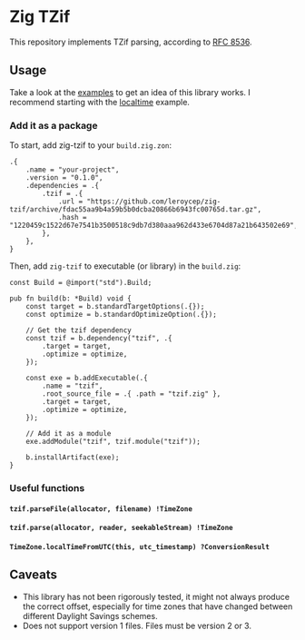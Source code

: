 # Zig TZif

This repository implements TZif parsing, according to [RFC 8536][].

[rfc 8536]: https://datatracker.ietf.org/doc/html/rfc8536

## Usage

Take a look at the [examples][] to get an idea of this library works. I
recommend starting with the [localtime][] example.

[examples]: ./examples/
[localtime]: ./examples/localtime.zig

### Add it as a package

To start, add zig-tzif to your `build.zig.zon`:

```zig
.{
    .name = "your-project",
    .version = "0.1.0",
    .dependencies = .{
        .tzif = .{
            .url = "https://github.com/leroycep/zig-tzif/archive/fdac55aa9b4a59b5b0dcba20866b6943fc00765d.tar.gz",
            .hash = "1220459c1522d67e7541b3500518c9db7d380aaa962d433e6704d87a21b643502e69",
        },
    },
}
```

Then, add `zig-tzif` to executable (or library) in the `build.zig`:

```zig
const Build = @import("std").Build;

pub fn build(b: *Build) void {
    const target = b.standardTargetOptions(.{});
    const optimize = b.standardOptimizeOption(.{});

    // Get the tzif dependency
    const tzif = b.dependency("tzif", .{
        .target = target,
        .optimize = optimize,
    });

    const exe = b.addExecutable(.{
        .name = "tzif",
        .root_source_file = .{ .path = "tzif.zig" },
        .target = target,
        .optimize = optimize,
    });

    // Add it as a module
    exe.addModule("tzif", tzif.module("tzif"));

    b.installArtifact(exe);
}

```

### Useful functions

#### `tzif.parseFile(allocator, filename) !TimeZone`

#### `tzif.parse(allocator, reader, seekableStream) !TimeZone`

#### `TimeZone.localTimeFromUTC(this, utc_timestamp) ?ConversionResult`

## Caveats

-   This library has not been rigorously tested, it might not always produce the
    correct offset, especially for time zones that have changed between
    different Daylight Savings schemes.
-   Does not support version 1 files. Files must be version 2 or 3.
